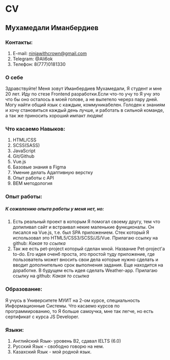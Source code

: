 # CV
## Мухамедали Иманбердиев
### Контакты: 
  1. E-mail: ninjawithcrown@gmail.com 
  2. Telegram: @Ali6ok 
  3. Телефон: 8(777)0181330 

### О себе
  Здравствуйте! Меня зовут Иманбердиев Мухамедали, Я студент и мне 20 лет. Иду по стезе Frontend разработки.Если что-то учу то Я учу это что бы оно осталось в моей голове, а не вылетело черерз пару дней. Могу найти общий язык с каждым, коммуникабелен. Голоден к знаниям и хочу становиться каждый день лучше, и работать в сильной команде, а так же приносить хороший импакт людям! 

### Что касаемо Навыков:
  1. HTML/CSS 
  2. SCSS(SASS) 
  3. JavaScript 
  4. Git/Github 
  5. Vue.js 
  6. Базовые знания в Figma 
  7. Умение делать Адаптивную верстку 
  8. Опыт работы с API
  9. BEM методология 

### Опыт работы: 
 ##### К сожалению опыта работы у меня нет, но:
  1. Есть реальный проект в которым Я помогал своему другу, тем что допиливал сайт и встраивал некие маленькие функционалы. Он писался на Vue.js, т.е. был SPA приложением. Стек который Я использовал это HTML5/CSS3/SCSS/JS/Vue. Прилагаю ссылку на github: *Какая то ссылка*
  2. Так же есть pet-project который сделан мной. Название Pet-project'а to-do. Его идея оченб проста, это простой туду приложение, где пользователь может вносить свои дела которые нужно сделать и вводит дополнительно срок выполнения задания. Еще находится на доработке. В будущем есть идея сделать Weather-app. Прилагаю ссылку на github: *Какая то ссылка*

### Образование:
  Я учусь в Университете МУИТ на 2-ом курсе, специальность Информационные Системы. Что касаемо курсов по программированию, то Я больше самоучка, мне так легче, но есть сертификат с курса JS Developer.

### Языки:
 1. Английский Язык- уровень В2, сдавал IELTS (6.0)
 2. Русский Язык - свободно говорю на нем.
 3. Казахский Язык - мой родной язык.



